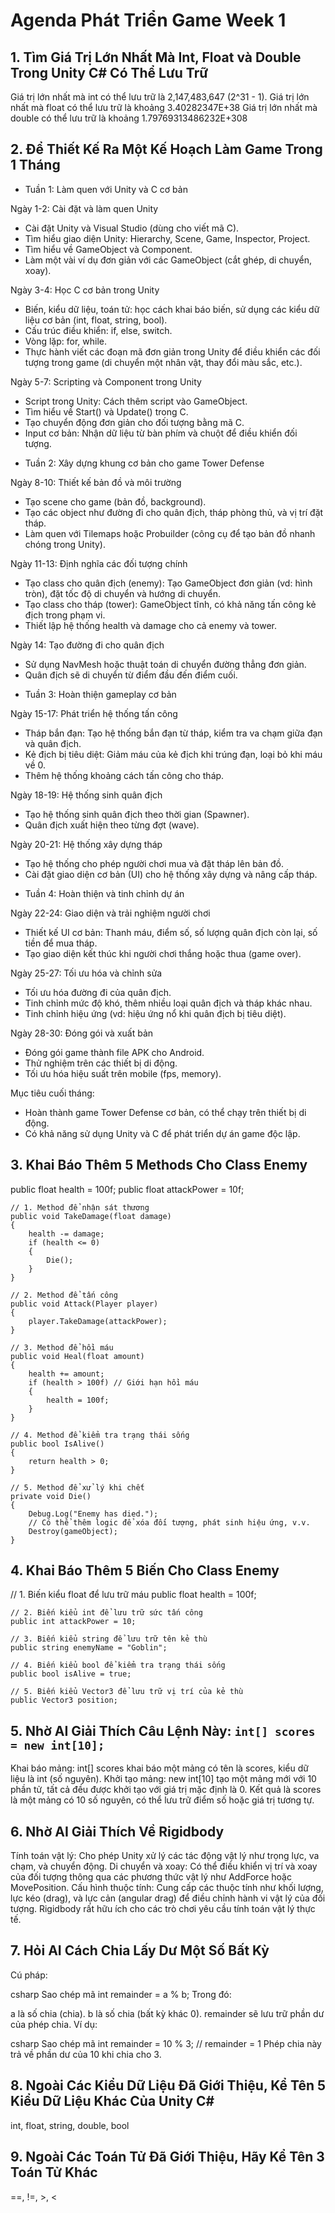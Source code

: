 # Agenda Phát Triển Game Week 1

## 1. Tìm Giá Trị Lớn Nhất Mà Int, Float và Double Trong Unity C# Có Thể Lưu Trữ
Giá trị lớn nhất mà int có thể lưu trữ là 2,147,483,647 (2^31 - 1).
Giá trị lớn nhất mà float có thể lưu trữ là khoảng 3.40282347E+38
Giá trị lớn nhất mà double có thể lưu trữ là khoảng 1.79769313486232E+308
## 2. Để Thiết Kế Ra Một Kế Hoạch Làm Game Trong 1 Tháng
* Tuần 1: Làm quen với Unity và C cơ bản

 Ngày 1-2: Cài đặt và làm quen Unity
- Cài đặt Unity và Visual Studio (dùng cho viết mã C).
- Tìm hiểu giao diện Unity: Hierarchy, Scene, Game, Inspector, Project.
- Tìm hiểu về GameObject và Component.
- Làm một vài ví dụ đơn giản với các GameObject (cắt ghép, di chuyển, xoay).

 Ngày 3-4: Học C cơ bản trong Unity
- Biến, kiểu dữ liệu, toán tử: học cách khai báo biến, sử dụng các kiểu dữ liệu cơ bản (int, float, string, bool).
- Cấu trúc điều khiển: if, else, switch.
- Vòng lặp: for, while.
- Thực hành viết các đoạn mã đơn giản trong Unity để điều khiển các đối tượng trong game (di chuyển một nhân vật, thay đổi màu sắc, etc.).

 Ngày 5-7: Scripting và Component trong Unity
- Script trong Unity: Cách thêm script vào GameObject.
- Tìm hiểu về Start() và Update() trong C.
- Tạo chuyển động đơn giản cho đối tượng bằng mã C.
- Input cơ bản: Nhận dữ liệu từ bàn phím và chuột để điều khiển đối tượng.

* Tuần 2: Xây dựng khung cơ bản cho game Tower Defense

 Ngày 8-10: Thiết kế bản đồ và môi trường
- Tạo scene cho game (bản đồ, background).
- Tạo các object như đường đi cho quân địch, tháp phòng thủ, và vị trí đặt tháp.
- Làm quen với Tilemaps hoặc Probuilder (công cụ để tạo bản đồ nhanh chóng trong Unity).

 Ngày 11-13: Định nghĩa các đối tượng chính
- Tạo class cho quân địch (enemy): Tạo GameObject đơn giản (vd: hình tròn), đặt tốc độ di chuyển và hướng di chuyển.
- Tạo class cho tháp (tower): GameObject tĩnh, có khả năng tấn công kẻ địch trong phạm vi.
- Thiết lập hệ thống health và damage cho cả enemy và tower.
  
 Ngày 14: Tạo đường đi cho quân địch
- Sử dụng NavMesh hoặc thuật toán di chuyển đường thẳng đơn giản.
- Quân địch sẽ di chuyển từ điểm đầu đến điểm cuối.

* Tuần 3: Hoàn thiện gameplay cơ bản

 Ngày 15-17: Phát triển hệ thống tấn công
- Tháp bắn đạn: Tạo hệ thống bắn đạn từ tháp, kiểm tra va chạm giữa đạn và quân địch.
- Kẻ địch bị tiêu diệt: Giảm máu của kẻ địch khi trúng đạn, loại bỏ khi máu về 0.
- Thêm hệ thống khoảng cách tấn công cho tháp.

 Ngày 18-19: Hệ thống sinh quân địch
- Tạo hệ thống sinh quân địch theo thời gian (Spawner).
- Quân địch xuất hiện theo từng đợt (wave).
  
 Ngày 20-21: Hệ thống xây dựng tháp
- Tạo hệ thống cho phép người chơi mua và đặt tháp lên bản đồ.
- Cài đặt giao diện cơ bản (UI) cho hệ thống xây dựng và nâng cấp tháp.

* Tuần 4: Hoàn thiện và tinh chỉnh dự án

 Ngày 22-24: Giao diện và trải nghiệm người chơi
- Thiết kế UI cơ bản: Thanh máu, điểm số, số lượng quân địch còn lại, số tiền để mua tháp.
- Tạo giao diện kết thúc khi người chơi thắng hoặc thua (game over).

 Ngày 25-27: Tối ưu hóa và chỉnh sửa
- Tối ưu hóa đường đi của quân địch.
- Tinh chỉnh mức độ khó, thêm nhiều loại quân địch và tháp khác nhau.
- Tinh chỉnh hiệu ứng (vd: hiệu ứng nổ khi quân địch bị tiêu diệt).

 Ngày 28-30: Đóng gói và xuất bản
- Đóng gói game thành file APK cho Android.
- Thử nghiệm trên các thiết bị di động.
- Tối ưu hóa hiệu suất trên mobile (fps, memory).

 Mục tiêu cuối tháng:
- Hoàn thành game Tower Defense cơ bản, có thể chạy trên thiết bị di động.
- Có khả năng sử dụng Unity và C để phát triển dự án game độc lập.
## 3. Khai Báo Thêm 5 Methods Cho Class Enemy
public float health = 100f;
    public float attackPower = 10f;
    
    // 1. Method để nhận sát thương
    public void TakeDamage(float damage)
    {
        health -= damage;
        if (health <= 0)
        {
            Die();
        }
    }

    // 2. Method để tấn công
    public void Attack(Player player)
    {
        player.TakeDamage(attackPower);
    }

    // 3. Method để hồi máu
    public void Heal(float amount)
    {
        health += amount;
        if (health > 100f) // Giới hạn hồi máu
        {
            health = 100f;
        }
    }

    // 4. Method để kiểm tra trạng thái sống
    public bool IsAlive()
    {
        return health > 0;
    }

    // 5. Method để xử lý khi chết
    private void Die()
    {
        Debug.Log("Enemy has died.");
        // Có thể thêm logic để xóa đối tượng, phát sinh hiệu ứng, v.v.
        Destroy(gameObject);
    }
## 4. Khai Báo Thêm 5 Biến Cho Class Enemy
// 1. Biến kiểu float để lưu trữ máu
    public float health = 100f;

    // 2. Biến kiểu int để lưu trữ sức tấn công
    public int attackPower = 10;

    // 3. Biến kiểu string để lưu trữ tên kẻ thù
    public string enemyName = "Goblin";

    // 4. Biến kiểu bool để kiểm tra trạng thái sống
    public bool isAlive = true;

    // 5. Biến kiểu Vector3 để lưu trữ vị trí của kẻ thù
    public Vector3 position;
## 5. Nhờ AI Giải Thích Câu Lệnh Này: `int[] scores = new int[10];`
Khai báo mảng: int[] scores khai báo một mảng có tên là scores, kiểu dữ liệu là int (số nguyên).
Khởi tạo mảng: new int[10] tạo một mảng mới với 10 phần tử, tất cả đều được khởi tạo với giá trị mặc định là 0.
Kết quả là scores là một mảng có 10 số nguyên, có thể lưu trữ điểm số hoặc giá trị tương tự.
## 6. Nhờ AI Giải Thích Về Rigidbody
Tính toán vật lý: Cho phép Unity xử lý các tác động vật lý như trọng lực, va chạm, và chuyển động.
Di chuyển và xoay: Có thể điều khiển vị trí và xoay của đối tượng thông qua các phương thức vật lý như AddForce hoặc MovePosition.
Cấu hình thuộc tính: Cung cấp các thuộc tính như khối lượng, lực kéo (drag), và lực cản (angular drag) để điều chỉnh hành vi vật lý của đối tượng.
Rigidbody rất hữu ích cho các trò chơi yêu cầu tính toán vật lý thực tế.
## 7. Hỏi AI Cách Chia Lấy Dư Một Số Bất Kỳ
Cú pháp:

csharp
Sao chép mã
int remainder = a % b;
Trong đó:

a là số chia (chia).
b là số chia (bất kỳ khác 0).
remainder sẽ lưu trữ phần dư của phép chia.
Ví dụ:

csharp
Sao chép mã
int remainder = 10 % 3; // remainder = 1
Phép chia này trả về phần dư của 10 khi chia cho 3.
## 8. Ngoài Các Kiểu Dữ Liệu Đã Giới Thiệu, Kể Tên 5 Kiểu Dữ Liệu Khác Của Unity C#
int, float, string, double, bool
## 9. Ngoài Các Toán Tử Đã Giới Thiệu, Hãy Kể Tên 3 Toán Tử Khác
==, !=, >, <
